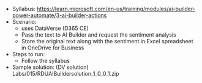 - Syllabus: https://learn.microsoft.com/en-us/training/modules/ai-builder-power-automate/3-ai-builder-actions
- Scenario:
    - uses DataVerse (D365 CE)
    - Pass the text to AI Builder and request the sentiment analysis
    - Store the original text along with the sentiment in Excel spreadsheet in OneDrive for Business
- Steps to run:
    - Follow the syllabus
- Sample solution: (DV solution) Labs/015/RDUAIBuildersolution_1_0_0_1.zip